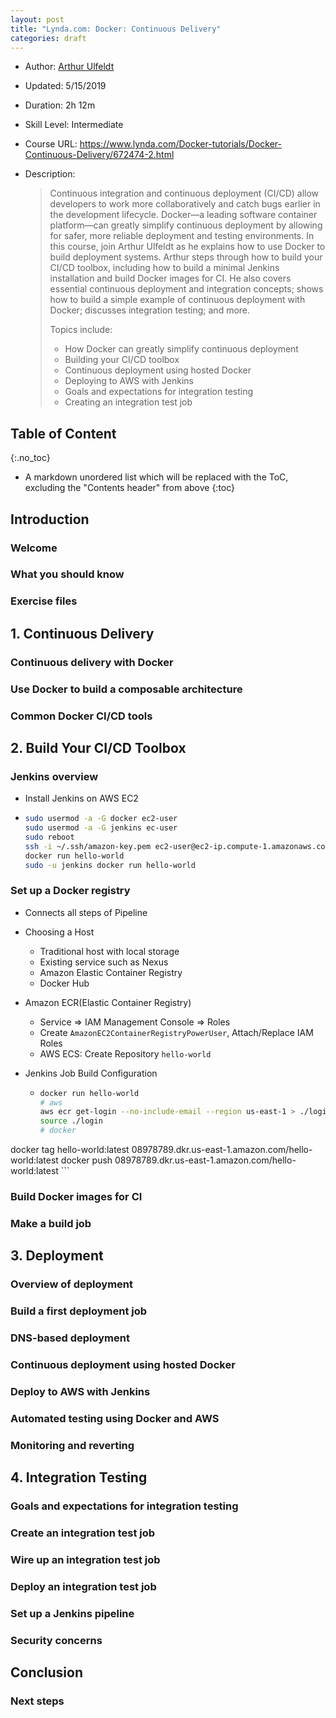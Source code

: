 ```yaml
---
layout: post
title: "Lynda.com: Docker: Continuous Delivery"
categories: draft
---
```


* Author: [Arthur Ulfeldt](https://www.lynda.com/Arthur-Ulfeldt/4456007-1.html)

* Updated: 5/15/2019 

* Duration: 2h 12m

* Skill Level: Intermediate 

* Course URL:  https://www.lynda.com/Docker-tutorials/Docker-Continuous-Delivery/672474-2.html

* Description: 

  >  Continuous integration and continuous deployment (CI/CD) allow developers to work more collaboratively and catch bugs earlier in the development lifecycle. Docker—a leading software container platform—can greatly simplify continuous deployment by allowing for safer, more reliable deployment and testing environments. In this course, join Arthur Ulfeldt as he explains how to use Docker to build deployment systems. Arthur steps through how to build your CI/CD toolbox, including how to build a minimal Jenkins installation and build Docker images for CI. He also covers essential continuous deployment and integration concepts; shows how to build a simple example of continuous deployment with Docker; discusses integration testing; and more.
  >
  > Topics include:
  >
  > - How Docker can greatly simplify continuous deployment
  > - Building your CI/CD toolbox
  > - Continuous deployment using hosted Docker
  > - Deploying to AWS with Jenkins
  > - Goals and expectations for integration testing
  > - Creating an integration test job


## Table of Content
{:.no_toc}

* A markdown unordered list which will be replaced with the ToC, excluding the "Contents header" from above
{:toc}
## Introduction

### Welcome

### What you should know

### Exercise files

## 1. Continuous Delivery

### Continuous delivery with Docker

### Use Docker to build a composable architecture

### Common Docker CI/CD tools

## 2. Build Your CI/CD Toolbox

### Jenkins overview

- Install Jenkins on AWS EC2

- ```bash
  sudo usermod -a -G docker ec2-user
  sudo usermod -a -G jenkins ec-user
  sudo reboot
  ssh -i ~/.ssh/amazon-key.pem ec2-user@ec2-ip.compute-1.amazonaws.com
  docker run hello-world
  sudo -u jenkins docker run hello-world
  ```

### Set up a Docker registry

- Connects all steps  of Pipeline

- Choosing a Host

  - Traditional host with local storage
  - Existing service such as Nexus
  - Amazon Elastic Container Registry
  - Docker Hub

- Amazon ECR(Elastic Container Registry)

  - Service => IAM Management Console => Roles
  - Create `AmazonEC2ContainerRegistryPowerUser`, Attach/Replace IAM Roles
  - AWS ECS: Create Repository `hello-world`

- Jenkins Job Build Configuration
  - ```bash
    docker run hello-world
    # aws
    aws ecr get-login --no-include-email --region us-east-1 > ./login
    source ./login
    # docker 
docker tag hello-world:latest 08978789.dkr.us-east-1.amazon.com/hello-world:latest
    docker push 08978789.dkr.us-east-1.amazon.com/hello-world:latest
    ```
    

### Build Docker images for CI



### Make a build job

## 3. Deployment

### Overview of deployment

### Build a first deployment job

### DNS-based deployment

### Continuous deployment using hosted Docker

### Deploy to AWS with Jenkins

### Automated testing using Docker and AWS

### Monitoring and reverting

## 4. Integration Testing

### Goals and expectations for integration testing

### Create an integration test job

### Wire up an integration test job

### Deploy an integration test job

### Set up a Jenkins pipeline

### Security concerns

## Conclusion

### Next steps